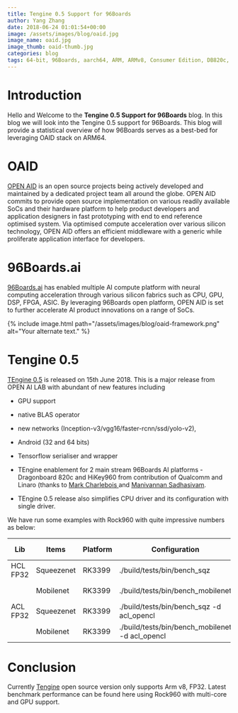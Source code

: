```yaml
---
title: Tengine 0.5 Support for 96Boards
author: Yang Zhang
date: 2018-06-24 01:01:54+00:00
image: /assets/images/blog/oaid.jpg
image_name: oaid.jpg
image_thumb: oaid-thumb.jpg
categories: blog
tags: 64-bit, 96Boards, aarch64, ARM, ARMv8, Consumer Edition, DB820c, Rock960, Hikey960, OAID, Tengine, AI, Machine Learning, ACL, Caffe, MxNet
---
```


# Introduction

Hello and Welcome to the **Tengine 0.5 Support for 96Boards** blog. In this blog we will
look into the Tengine 0.5 support for 96Boards. This blog will provide
a statistical overview of how 96Boards serves as a best-bed for leveraging
OAID stack on ARM64.

# OAID

[OPEN AID](https://github.com/OAID/) is an open source projects being actively developed and maintained by a dedicated project team all around the globe. OPEN AID commits to provide open source implementation on various readily available SoCs and their hardware platform to help product developers and application designers in fast prototyping with end to end reference optimised system. Via optimised compute acceleration over various silicon technology, OPEN AID offers an efficient middleware with a generic while proliferate application interface for developers.

# 96Boards.ai

[96Boards.ai](https://www.96boards.ai/) has enabled multiple AI compute platform with neural computing acceleration through various silicon fabrics such as CPU, GPU, DSP, FPGA, ASIC. By leveraging 96Boards open platform, OPEN AID is set to further accelerate AI product innovations on a range of SoCs.

{% include image.html path="/assets/images/blog/oaid-framework.png" alt="Your alternate text." %}

# Tengine 0.5

[TEngine 0.5](https://github.com/OAID/Tengine) is released on 15th June 2018. This is a major release from OPEN AI LAB with abundant of new features including

- GPU support

- native BLAS operator

- new networks (Inception-v3/vgg16/faster-rcnn/ssd/yolo-v2),

- Android (32 and 64 bits)

- Tensorflow serialiser and wrapper

- TEngine enablement for 2 main stream 96Boards AI platforms - Dragonboard 820c and HiKey960 from contribution of Qualcomm and Linaro (thanks to [Mark Charlebois
](https://github.com/mcharleb) and [Manivannan Sadhasivam](https://github.com/Mani-Sadhasivam).

- TEngine 0.5 release also simplifies CPU driver and its configuration with single driver.


We have run some examples with Rock960 with quite impressive numbers as below:

| Lib       | Items      | Platform | Configuration                             | Test Results |
|-----------|------------|----------|-------------------------------------------|--------------|
| HCL FP32  | Squeezenet | RK3399   | ./build/tests/bin/bench_sqz               | 49.81 ms     |
|           | Mobilenet  | RK3399   | ./build/tests/bin/bench_mobilenet         | 64.11 ms     |
| ACL  FP32 | Squeezenet | RK3399   | ./build/tests/bin/bench_sqz -d acl_opencl | 58.52 ms     |
|           | Mobilenet  | RK3399   | ./build/tests/bin/bench_mobilenet -d acl_opencl | 90.71 ms |

# Conclusion

Currently [Tengine](https://github.com/OAID/TEngine) open source version only supports Arm v8, FP32. Latest benchmark performance can be found here using Rock960 with multi-core and GPU support.
